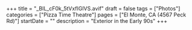+++
title = "_BlL_cF0k_5tVxfIGlVS.avif"
draft = false
tags = ["Photos"]
categories = ["Pizza Time Theatre"]
pages = ["El Monte, CA (4567 Peck Rd)"]
startDate = ""
description = "Exterior in the Early 90s"
+++
